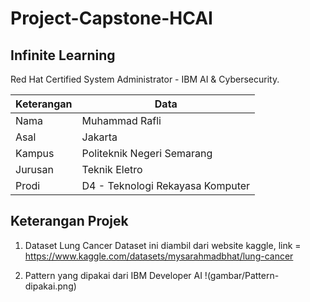 # Project-Capstone-HCAI

## Infinite Learning ##

Red Hat Certified System Administrator - IBM AI &amp; Cybersecurity. 

| Keterangan| Data                             |
| --------- | ----                             |
| Nama      | Muhammad Rafli                   |
| Asal      | Jakarta                          |
| Kampus    | Politeknik Negeri Semarang       |
| Jurusan   | Teknik Eletro                    |
| Prodi     | D4 - Teknologi Rekayasa Komputer |


## Keterangan Projek ##

1. Dataset Lung Cancer
Dataset ini diambil dari website kaggle, link = https://www.kaggle.com/datasets/mysarahmadbhat/lung-cancer

1. Pattern yang dipakai dari IBM Developer AI
!(gambar/Pattern-dipakai.png)

